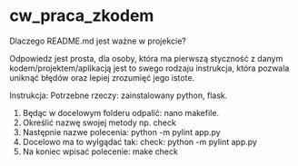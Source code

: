 # cw_praca_zkodem

Dlaczego README.md jest ważne w projekcie?

Odpowiedz jest prosta, dla osoby, która ma pierwszą styczność z danym kodem/projektem/aplikacją jest to swego rodzaju instrukcja, która pozwala uniknąć błędów oraz lepiej zrozumięć jego istote.

Instrukcja: 
Potrzebne rzeczy: zainstalowany python, flask.

1. Będąc w docelowym folderu odpalić: nano makefile. 
2. Określić nazwę swojej metody np. check 
3. Następnie nazwe polecenia: python -m pylint app.py
4. Docelowo ma to wylgądać tak:
check:
	python -m pylint app.py
5. Na koniec wpisać polecenie: make check
